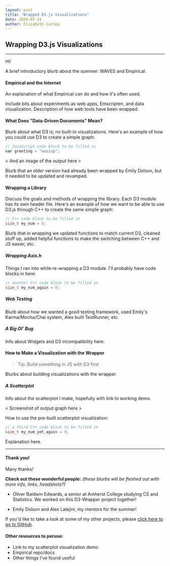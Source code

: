 ```yaml
---
layout: post
title: "Wrapped D3.js Visualizations"
date: 2020-07-31
author: Elizabeth Carney
---
```


## Wrapping D3.js Visualizations
---
Hi!

A brief introductory blurb about the summer: WAVES and Empirical.

#### Empirical and the Internet
An explanation of what Empirical can do and how it's often used.

Include bits about experiments as web apps, Emscripten, and data visualization. Description of how web tools have been wrapped.

#### What Does "Data-Driven Documents" Mean?
Blurb about what D3 is; no built-in visualizations. Here's an example of how you could use D3 to create a simple graph:

```js
// JavaScript code block to be filled in
var greeting = "wazzup";
```
< And an image of the output here >

Blurb that an older version had already been wrapped by Emily Dolson, but it needed to be updated and revamped.

#### Wrapping a Library
Discuss the goals and methods of wrapping the library. Each D3 module has its own header file. Here's an example of how we want to be able to use D3.js through C++ to create the same simple graph:

```c++
// C++ code block to be filled in
size_t my_num = 0;
```
Blurb that in wrapping we updated functions to match current D3, cleaned stuff up, added helpful functions to make the switching between C++ and JS easier, etc.

##### Wrapping Axis.h
Things I ran into while re-wrapping a D3 module. I'll probably have code blocks in here:

```c++
// another C++ code block to be filled in
size_t my_num_again = 0;
```

##### Web Testing
Blurb about how we wanted a good testing framework, used Emily's Karma/Mocha/Chai system, Alex built TestRunner, etc.

##### A Big Ol' Bug
Info about Widgets and D3 incompatibility here.

#### How to Make a Visualization with the Wrapper
> Tip: Build something in JS with D3 first

Blurbs about building visualizations with the wrapper.

##### A Scatterplot
Info about the scatterplot I make, hopefully with link to working demo.

< Screenshot of output graph here >

How to use the pre-built scatterplot visualization:

```c++
// a third C++ code block to be filled in
size_t my_num_yet_again = 0;
```
Explanation here.

---

#### Thank you!
Many thanks!

**Check out these wonderful people:**
*(these blurbs will be fleshed out with more info, links, headshots?)*

- Oliver Baldwin Edwards, a senior at Amherst College studying CS and Statistics. We worked on this D3-Wrapper project together!

- Emily Dolson and Alex Lalejini, my mentors for the summer!

If you'd like to take a look at some of my other projects, please [click here to go to GitHub](https://github.com/elizabethcarney).

#### Other resources to peruse:

- Link to my scatterplot visualization demo
- Empirical repo/docs
- Other things I've found useful